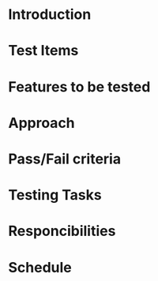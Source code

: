 <h1>Introduction</h1>
<h1>Test Items</h1>
<h1>Features to be tested</h1>
<h1>Approach</h1>
<h1>Pass/Fail criteria</h1>
<h1>Testing Tasks</h1>
<h1>Responcibilities</h1>
<h1>Schedule</h1>
